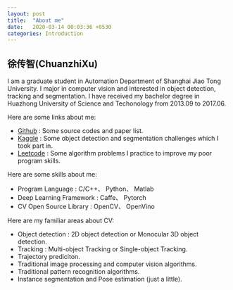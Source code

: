 ```yaml
---
layout: post
title:  "About me"
date:   2020-03-14 00:03:36 +0530
categories: Introduction
---
```

## 徐传智(ChuanzhiXu)

I am a graduate student in Automation Department of Shanghai Jiao Tong University. I major in computer vision and interested in object detection, tracking and segmentation. I have received my bachelor degree in Huazhong University of Science and Techonology from 2013.09 to 2017.06.

Here are some links about me:

* [Github](https://github.com/SpyderXu) : Some source codes and paper list.
* [Kaggle](https://www.kaggle.com/chuanzhixu) : Some object detection and segmentation challenges which I took part in.
* [Leetcode](https://leetcode-cn.com/u/spyderxu/) : Some algorithm problems I practice to improve my poor program skills.

Here are some skills about me:

* Program Language : C/C++、 Python、 Matlab
* Deep Learning Framework : Caffe、 Pytorch
* CV Open Source Library : OpenCV、 OpenVino

Here are my familiar areas about CV:

* Object detection : 2D object detection or Monocular 3D object detection.
* Tracking : Multi-object Tracking or Single-object Tracking.
* Trajectory prediciton.
* Traditional image processing and computer vision algorithms.
* Traditional pattern recognition algorithms.
* Instance segmentation and Pose estimation (just a little).



